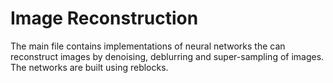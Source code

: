 # Image Reconstruction

The main file contains implementations of neural networks the can reconstruct images by denoising, deblurring and super-sampling of images. The networks are built using reblocks. 
